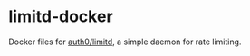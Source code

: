 # limitd-docker
Docker files for [auth0/limitd](https://github.com/auth0/limitd), a simple daemon for rate limiting.
